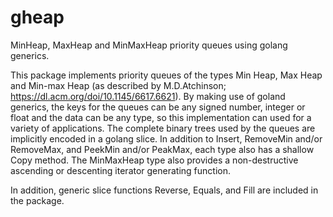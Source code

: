 # gheap
MinHeap, MaxHeap and MinMaxHeap priority queues using golang generics.

This package implements priority queues of the types Min Heap, Max Heap and Min-max Heap (as described by M.D.Atchinson; https://dl.acm.org/doi/10.1145/6617.6621).
By making use of goland generics, the keys for the queues can be any signed number, integer or float and the data can be any type, so this implementation can used for a variety of applications. The complete binary trees used by the queues are implicitly encoded in a golang slice. In addition to Insert, RemoveMin and/or RemoveMax, and PeekMin and/or PeakMax, each type also has a shallow Copy method. The MinMaxHeap type also provides a non-destructive ascending or descenting iterator generating function.

In addition, generic slice functions Reverse, Equals, and Fill are included in the package.






